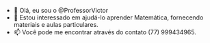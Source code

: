  - 👋 Olá, eu sou o @ProfessorVictor
- 👀 Estou interessado em ajudá-lo aprender Matemática, fornecendo materiais e aulas particulares.
- 📫 Você pode me encontrar através do contato (77) 999434965.


